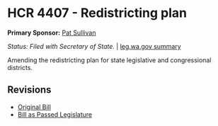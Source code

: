 # HCR 4407 - Redistricting plan
**Primary Sponsor:** [Pat Sullivan](/person/leg/pat.sullivan.md)

*Status: Filed with Secretary of State.* | [leg.wa.gov summary](https://app.leg.wa.gov/billsummary?BillNumber=4407&Year=2021)

Amending the redistricting plan for state legislative and congressional districts.

## Revisions
* [Original Bill](1/)
* [Bill as Passed Legislature](1/)
